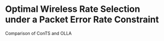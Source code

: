 # Optimal Wireless Rate Selection under a Packet Error Rate Constraint

Comparison of ConTS and OLLA
